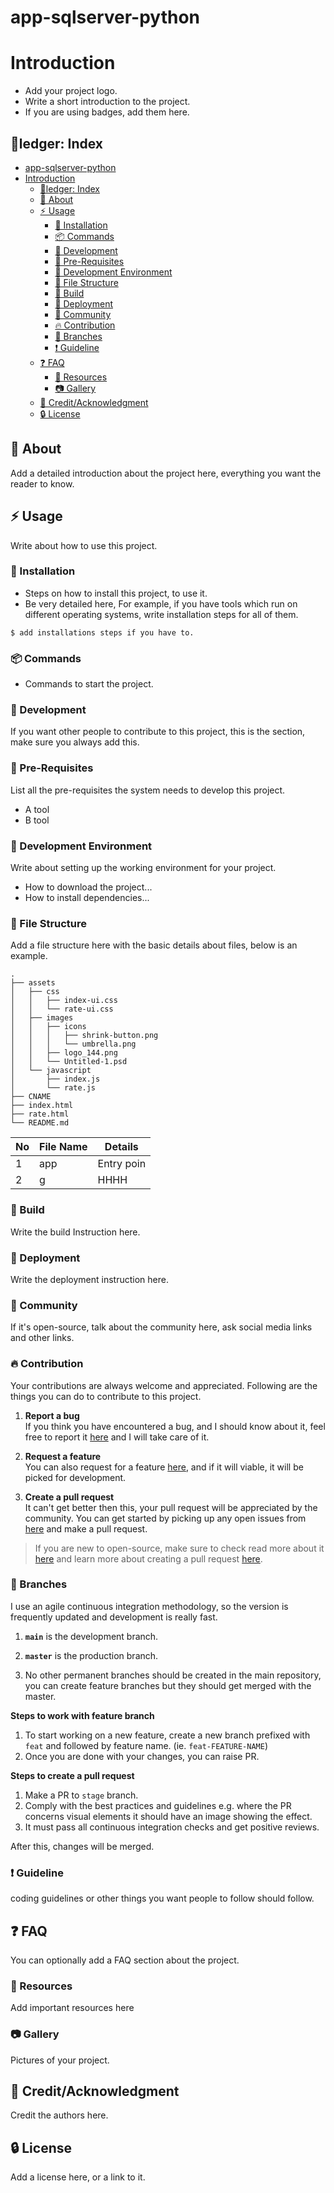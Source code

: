 # app-sqlserver-python

# Introduction

- Add your project logo.
- Write a short introduction to the project.
- If you are using badges, add them here.

## 📒ledger: Index

- [app-sqlserver-python](#app-sqlserver-python)
- [Introduction](#introduction)
  - [📒ledger: Index](#ledger-index)
  - [🔰 About](#-about)
  - [⚡ Usage](#-usage)
    - [🔌 Installation](#-installation)
    - [📦 Commands](#-commands)
    - [🔧 Development](#-development)
    - [🔩 Pre-Requisites](#-pre-requisites)
    - [🔩 Development Environment](#-development-environment)
    - [📁 File Structure](#-file-structure)
    - [🔨 Build](#-build)
    - [🚀 Deployment](#-deployment)
    - [🌸 Community](#-community)
    - [🔥 Contribution](#-contribution)
    - [🌵 Branches](#-branches)
    - [❗ Guideline](#-guideline)
  - [❓ FAQ](#-faq)
    - [📄 Resources](#-resources)
    - [📷 Gallery](#-gallery)
  - [🌟 Credit/Acknowledgment](#--creditacknowledgment)
  - [🔒 License](#-license)

## 🔰 About

Add a detailed introduction about the project here, everything you want the reader to know.

## ⚡ Usage

Write about how to use this project.

### 🔌 Installation

- Steps on how to install this project, to use it.
- Be very detailed here, For example, if you have tools which run on different operating systems, write installation steps for all of them.

```
$ add installations steps if you have to.
```

### 📦 Commands

- Commands to start the project.

### 🔧 Development

If you want other people to contribute to this project, this is the section, make sure you always add this.

### 🔩 Pre-Requisites

List all the pre-requisites the system needs to develop this project.

- A tool
- B tool

### 🔩 Development Environment

Write about setting up the working environment for your project.

- How to download the project...
- How to install dependencies...

### 📁 File Structure

Add a file structure here with the basic details about files, below is an example.

```
.
├── assets
│   ├── css
│   │   ├── index-ui.css
│   │   └── rate-ui.css
│   ├── images
│   │   ├── icons
│   │   │   ├── shrink-button.png
│   │   │   └── umbrella.png
│   │   ├── logo_144.png
│   │   └── Untitled-1.psd
│   └── javascript
│       ├── index.js
│       └── rate.js
├── CNAME
├── index.html
├── rate.html
└── README.md
```

| No  | File Name | Details    |
| --- | --------- | ---------- |
| 1   | app       | Entry poin |
| 2   | g         | HHHH       |

### 🔨 Build

Write the build Instruction here.

### 🚀 Deployment

Write the deployment instruction here.

### 🌸 Community

If it's open-source, talk about the community here, ask social media links and other links.

### 🔥 Contribution

Your contributions are always welcome and appreciated. Following are the things you can do to contribute to this project.

1.  **Report a bug** <br>
    If you think you have encountered a bug, and I should know about it, feel free to report it [here]() and I will take care of it.

2.  **Request a feature** <br>
    You can also request for a feature [here](), and if it will viable, it will be picked for development.

3.  **Create a pull request** <br>
    It can't get better then this, your pull request will be appreciated by the community. You can get started by picking up any open issues from [here]() and make a pull request.

> If you are new to open-source, make sure to check read more about it [here](https://www.digitalocean.com/community/tutorial_series/an-introduction-to-open-source) and learn more about creating a pull request [here](https://www.digitalocean.com/community/tutorials/how-to-create-a-pull-request-on-github).

### 🌵 Branches

I use an agile continuous integration methodology, so the version is frequently updated and development is really fast.

1. **`main`** is the development branch.

2. **`master`** is the production branch.

3. No other permanent branches should be created in the main repository, you can create feature branches but they should get merged with the master.

**Steps to work with feature branch**

1. To start working on a new feature, create a new branch prefixed with `feat` and followed by feature name. (ie. `feat-FEATURE-NAME`)
2. Once you are done with your changes, you can raise PR.

**Steps to create a pull request**

1. Make a PR to `stage` branch.
2. Comply with the best practices and guidelines e.g. where the PR concerns visual elements it should have an image showing the effect.
3. It must pass all continuous integration checks and get positive reviews.

After this, changes will be merged.

### ❗ Guideline

coding guidelines or other things you want people to follow should follow.

## ❓ FAQ

You can optionally add a FAQ section about the project.

### 📄 Resources

Add important resources here

### 📷 Gallery

Pictures of your project.

## 🌟 Credit/Acknowledgment

Credit the authors here.

## 🔒 License

Add a license here, or a link to it.
